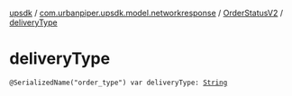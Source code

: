 [upsdk](../../index.md) / [com.urbanpiper.upsdk.model.networkresponse](../index.md) / [OrderStatusV2](index.md) / [deliveryType](./delivery-type.md)

# deliveryType

`@SerializedName("order_type") var deliveryType: `[`String`](https://kotlinlang.org/api/latest/jvm/stdlib/kotlin/-string/index.html)